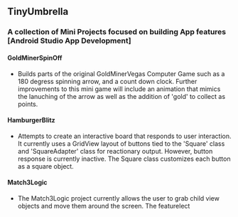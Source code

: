 ## TinyUmbrella
### A collection of Mini Projects focused on building App features [Android Studio App Development]
#### GoldMinerSpinOff 
  * Builds parts of the original GoldMinerVegas Computer Game such as a 180 degress spinning arrow, and a count down clock. Further improvements to this mini game will include an animation that mimics the lanuching of the arrow as well as the addition of 'gold' to collect as points.

#### HamburgerBlitz
  * Attempts to create an interactive board that responds to user interaction. It currently uses a GridView layout of buttons tied to the 'Square' class and 'SquareAdapter' class for reactionary output. However, button response is currently inactive. The Square class customizes each button as a square object. 

#### Match3Logic
  * The Match3Logic project currently allows the user to grab child view objects and move them around the screen. The featurelect
